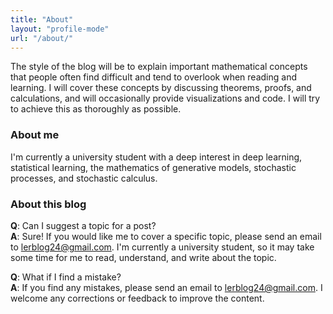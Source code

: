 ```yaml
---
title: "About"
layout: "profile-mode"
url: "/about/"
---
```

The style of the blog will be to explain important mathematical concepts that people often find difficult and tend to overlook when reading and learning. I will cover these concepts by discussing theorems, proofs, and calculations, and will occasionally provide visualizations and code. I will try to achieve this as thoroughly as possible.

### About me
I'm currently a university student with a deep interest in deep learning, statistical learning, the mathematics of generative models, stochastic processes, and stochastic calculus.

### About this blog
**Q**: Can I suggest a topic for a post? \
**A**: Sure! If you would like me to cover a specific topic, please send an email to lerblog24@gmail.com. I'm currently a university student, so it may take some time for me to read, understand, and write about the topic.

**Q**: What if I find a mistake? \
**A**: If you find any mistakes, please send an email to lerblog24@gmail.com. I welcome any corrections or feedback to improve the content.